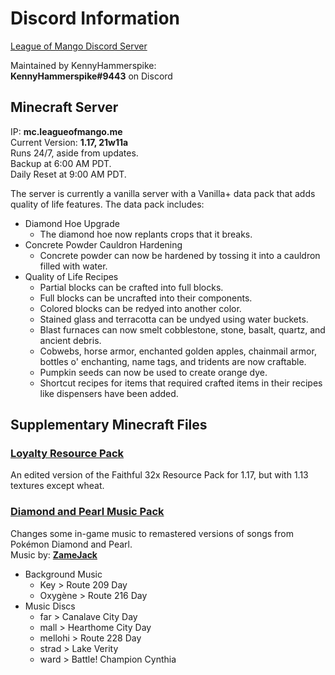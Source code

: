 # Discord Information

[League of Mango Discord Server](http://discord.gg/7YRt5cFnJ7)

Maintained by KennyHammerspike:\
**KennyHammerspike#9443** on Discord

## Minecraft Server
IP: **mc.leagueofmango.me**\
Current Version: **1.17, 21w11a**\
Runs 24/7, aside from updates.\
Backup at 6:00 AM PDT.\
Daily Reset at 9:00 AM PDT.

The server is currently a vanilla server with a Vanilla+ data pack that adds quality of life features.
The data pack includes:
* Diamond Hoe Upgrade
	* The diamond hoe now replants crops that it breaks.
* Concrete Powder Cauldron Hardening
	* Concrete powder can now be hardened by tossing it into a cauldron filled with water.
* Quality of Life Recipes
	* Partial blocks can be crafted into full blocks.
	* Full blocks can be uncrafted into their components.
	* Colored blocks can be redyed into another color.
	* Stained glass and terracotta can be undyed using water buckets.
	* Blast furnaces can now smelt cobblestone, stone, basalt, quartz, and ancient debris.
	* Cobwebs, horse armor, enchanted golden apples, chainmail armor, bottles o' enchanting, name tags, and tridents are now craftable.
	* Pumpkin seeds can now be used to create orange dye.
	* Shortcut recipes for items that required crafted items in their recipes like dispensers have been added.

## Supplementary Minecraft Files
### **[Loyalty Resource Pack](https://github.com/KennyN-UCSD/league-of-mango/raw/main/Resource%20Packs/Loyalty.zip)**
An edited version of the Faithful 32x Resource Pack for 1.17, but with 1.13 textures except wheat.


### **[Diamond and Pearl Music Pack](https://github.com/KennyN-UCSD/league-of-mango/blob/main/Resource%20Packs/Diamond%20and%20Pearl%20Music.zip)**
Changes some in-game music to remastered versions of songs from Pokémon Diamond and Pearl.\
Music by: **[ZameJack](https://www.youtube.com/user/ZameJack)**
* Background Music 
	* Key > Route 209 Day
	* Oxygène > Route 216 Day
* Music Discs
	* far > Canalave City Day
	* mall > Hearthome City Day
	* mellohi > Route 228 Day
	* strad > Lake Verity
	* ward > Battle! Champion Cynthia
